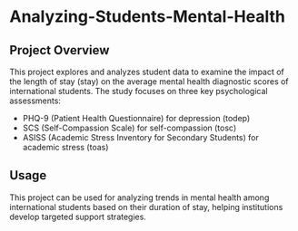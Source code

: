 # Analyzing-Students-Mental-Health
## Project Overview
This project explores and analyzes student data to examine the impact of the length of stay (stay) on the average mental health diagnostic scores of international students. The study focuses on three key psychological assessments:

- PHQ-9 (Patient Health Questionnaire) for depression (todep)
- SCS (Self-Compassion Scale) for self-compassion (tosc)
- ASISS (Academic Stress Inventory for Secondary Students) for academic stress (toas)
## Usage
This project can be used for analyzing trends in mental health among international students based on their duration of stay, helping institutions develop targeted support strategies.
